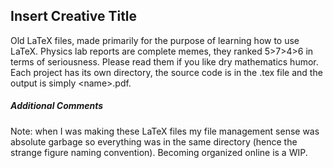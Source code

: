 ## Insert Creative Title

Old LaTeX files, made primarily for the purpose of learning how to use LaTeX. Physics lab reports are complete memes, they ranked 5>7>4>6 in terms of seriousness. Please read them if you like dry mathematics humor. Each project has its own directory, the source code is in the .tex file and the output is simply \<name\>.pdf.
##### Additional Comments

Note: when I was making these LaTeX files my file management sense was absolute garbage so everything was in the same directory (hence the strange figure naming convention). Becoming organized online is a WIP. 
